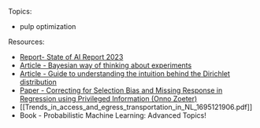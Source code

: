 Topics:
- pulp optimization


Resources:
- [Report- State of AI Report 2023](https://www.stateof.ai/)
- [Article - Bayesian way of thinking about experiments](https://tecunningham.github.io/posts/2023-04-18-experiment-interpretation-extrapolation.html)
- [Article - Guide to understanding the intuition behind the Dirichlet distribution](https://www.andrewheiss.com/blog/2023/09/18/understanding-dirichlet-beta-intuition)
- [Paper - Correcting for Selection Bias and Missing Response in Regression using Privileged Information (Onno Zoeter)](https://arxiv.org/abs/2303.16800)
- [[Trends_in_access_and_egress_transportation_in_NL_1695121906.pdf]]
- Book - Probabilistic Machine Learning: Advanced Topics!